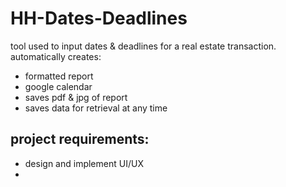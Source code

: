 # HH-Dates-Deadlines
tool used to input dates & deadlines for a real estate transaction.
automatically creates:
  * formatted report
  * google calendar
  * saves pdf & jpg of report
  * saves data for retrieval at any time


## project requirements:
  * design and implement UI/UX
  * 
